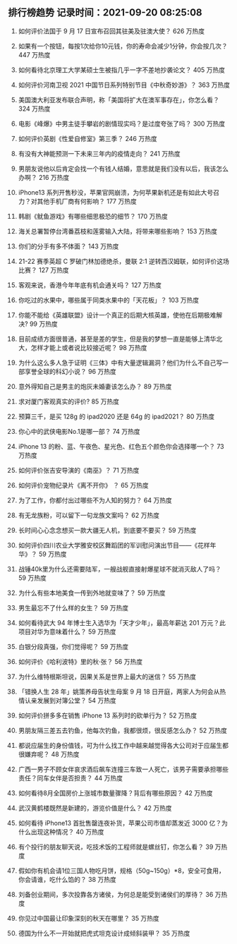 
## 排行榜趋势 记录时间：2021-09-20 08:25:08
  
  1. 如何评价法国于 9 月 17 日宣布召回其驻美及驻澳大使？ 626 万热度
    
  2. 如果有一个按钮，每按1次给你10元钱，你的寿命会减少1分钟，你会按几次？ 447 万热度
    
  3. 如何看待北京理工大学某硕士生被指几乎一字不差地抄袭论文？ 405 万热度
    
  4. 如何评价河南卫视 2021 中国节日系列特别节目《中秋奇妙游》？ 363 万热度
    
  5. 美国澳大利亚发布联合声明，称「美国将扩大在澳军事存在」，你怎么看？ 324 万热度
    
  6. 电影《峰爆》中男主徒手攀岩的剧情现实吗？是过度夸张了吗？ 300 万热度
    
  7. 如何评价英剧《性爱自修室》第三季？ 246 万热度
    
  8. 有没有大神能预测一下未来三年内的疫情走向？ 241 万热度
    
  9. 男朋友说他以后肯定会找一个有钱人结婚，意思就是我们没有以后，我该怎么办啊？ 216 万热度
    
  10. iPhone13 系列开售秒没，苹果官网崩溃，为何苹果新机还是有如此大号召力？对其他手机厂商有何影响？ 177 万热度
    
  11. 韩剧《鱿鱼游戏》有哪些细思极恐的细节？ 170 万热度
    
  12. 海关总署暂停台湾番荔枝和莲雾输入大陆，将带来哪些影响？ 153 万热度
    
  13. 你们的分手有多不体面？ 143 万热度
    
  14. 21-22 赛季英超 C 罗破门林加德绝杀，曼联 2:1 逆转西汉姆联，如何评价这场比赛？ 127 万热度
    
  15. 客观来说，香港今年年底有机会通关吗？ 127 万热度
    
  16. 你吃过的水果中，哪些属于同类水果中的「天花板」？ 103 万热度
    
  17. 你能不能给《英雄联盟》设计一个真正的后期大核英雄，使他在后期极难解决? 99 万热度
    
  18. 目前成绩方面很普通，甚至是差的学生，但是我的梦想一直是能够上清华北大，怎样才能上或者说比较接近呢？ 98 万热度
    
  19. 为什么这么多人急于证明《三体》中有大量逻辑漏洞？他们为什么不自己写一部享誉全球的科幻小说？ 96 万热度
    
  20. 意外得知自己是男主的炮灰未婚妻该怎么办？ 89 万热度
    
  21. 求对厦门客观真实的评价? 85 万热度
    
  22. 预算三千，是买 128g 的 ipad2020 还是 64g 的 ipad2021？ 80 万热度
    
  23. 你心中的武侠电影No.1是哪一部？ 74 万热度
    
  24. iPhone 13 的粉、蓝、午夜色、星光色、红色五个颜色你会选择哪一个？ 73 万热度
    
  25. 如何评价张吉安导演的《南巫》？ 71 万热度
    
  26. 如何评价宠物纪录片《离不开你》 ？ 65 万热度
    
  27. 为了工作，你都付出过哪些不为人知的努力？ 64 万热度
    
  28. 有无龙族粉，可以留下一句龙族文案吗？ 62 万热度
    
  29. 长时间心心念念想买一款大疆无人机，到底要不要买？ 59 万热度
    
  30. 如何评价四川农业大学雅安校区舞蹈团的军训慰问演出节目——《花样年华》？ 59 万热度
    
  31. 战锤40k里为什么还需要陆军，一艘战舰直接射爆星球不就消灭敌人了吗？ 59 万热度
    
  32. 为什么有些本地美食一传到外地就变味了？ 59 万热度
    
  33. 男生最忘不了什么样的女生？ 59 万热度
    
  34. 如何看待武大 94 年博士生入选华为「天才少年」，最高年薪达 201 万元？此项目对华为意味着什么？ 59 万热度
    
  35. 白银分段真强，你们觉得呢？ 59 万热度
    
  36. 如何评价《哈利波特》里的秋·张？ 56 万热度
    
  37. 为什么维特根斯坦说，因果关系是世界上最大的迷信？ 55 万热度
    
  38. 「错换人生 28 年」姚策养母告状生母案 9 月 18 日开庭，两家人为何会从热情认亲发展到对簿公堂？ 54 万热度
    
  39. 如何评价拼多多在销售 iPhone 13 系列时的砍单行为？ 52 万热度
    
  40. 男朋友隔三差五去钓鱼，他每次钓鱼，我都很烦，很反感怎么办？ 52 万热度
    
  41. 都说应届生的身份值钱，可为什么找工作中越来越觉得各大公司对于应届生都很嫌弃呢？ 48 万热度
    
  42. 广西一男子不顾女伴哀求酒后飙车连撞三车致一人死亡，该男子需要承担哪些责任？同车女伴是否担责？ 44 万热度
    
  43. 如何看待8月全国房价上涨城市数量骤降？背后有哪些原因？ 42 万热度
    
  44. 武汉黄鹤楼既然是新建的，游览价值是什么？ 42 万热度
    
  45. 如何看待 iPhone13 首批售罄连夜补货，苹果公司市值却蒸发近 3000 亿？为什么出现这种情况？ 40 万热度
    
  46. 有个投行的朋友聊天说，吃技术饭的工程师就是螺丝钉，你怎么看？ 39 万热度
    
  47. 假如你有机会请1位三国人物吃月饼，规格（50g~150g）*8，安全可食用，你会请谁，吃什么馅的？ 38 万热度
    
  48. 刘备创业期间，多次投靠各方诸侯，为何总是能受到诸侯们的厚待？ 36 万热度
    
  49. 你见过中国最让印象深刻的秋天在哪里？ 35 万热度
    
  50. 德国为什么不一开始就把虎式坦克设计成倾斜装甲？ 35 万热度
    